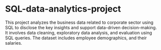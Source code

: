 # SQL-data-analytics-project
This project analyzes the business data related to corporate sector using SQL to disclose the key insights and support data-driven decision-making. It involves data cleaning, exploratory data analysis, and evaluation using SQL queries. The dataset includes employee demographics, and their salaries. 
